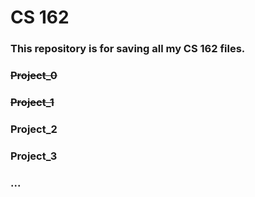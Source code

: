 # CS 162


### This repository is for saving all my CS 162 files.



### ~~Project_0~~

### ~~Project_1~~

### Project_2

### Project_3

### ...
